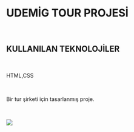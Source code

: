 <h1>UDEMİG TOUR PROJESİ</h1><br>
<h2>KULLANILAN TEKNOLOJİLER</h2><br>
<p>HTML,CSS</p><br>
<p>Bir tur şirketi için tasarlanmış proje.</p><br>

![](UdemigTour.gif)

